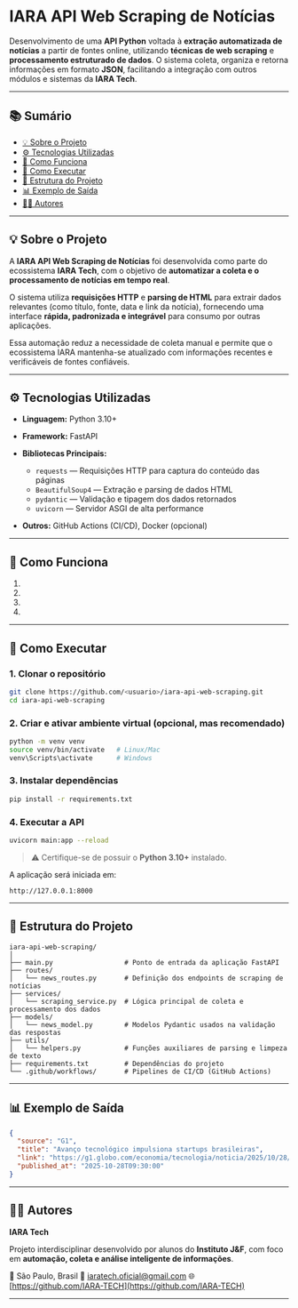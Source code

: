 # IARA API Web Scraping de Notícias

Desenvolvimento de uma **API Python** voltada à **extração automatizada de notícias** a partir de fontes online, utilizando **técnicas de web scraping** e **processamento estruturado de dados**.
O sistema coleta, organiza e retorna informações em formato **JSON**, facilitando a integração com outros módulos e sistemas da **IARA Tech**.

---

## 📚 Sumário

* [💡 Sobre o Projeto](#-sobre-o-projeto)
* [⚙️ Tecnologias Utilizadas](#️-tecnologias-utilizadas)
* [🧩 Como Funciona](#-como-funciona)
* [🧰 Como Executar](#-como-executar)
* [📂 Estrutura do Projeto](#-estrutura-do-projeto)
* [📊 Exemplo de Saída](#-exemplo-de-saída)
* [👩‍💻 Autores](#-autores)

---

## 💡 Sobre o Projeto

A **IARA API Web Scraping de Notícias** foi desenvolvida como parte do ecossistema **IARA Tech**, com o objetivo de **automatizar a coleta e o processamento de notícias em tempo real**.

O sistema utiliza **requisições HTTP** e **parsing de HTML** para extrair dados relevantes (como título, fonte, data e link da notícia), fornecendo uma interface **rápida, padronizada e integrável** para consumo por outras aplicações.

Essa automação reduz a necessidade de coleta manual e permite que o ecossistema IARA mantenha-se atualizado com informações recentes e verificáveis de fontes confiáveis.

---

## ⚙️ Tecnologias Utilizadas

* **Linguagem:** Python 3.10+
* **Framework:** FastAPI
* **Bibliotecas Principais:**

  * `requests` — Requisições HTTP para captura do conteúdo das páginas
  * `BeautifulSoup4` — Extração e parsing de dados HTML
  * `pydantic` — Validação e tipagem dos dados retornados
  * `uvicorn` — Servidor ASGI de alta performance
* **Outros:** GitHub Actions (CI/CD), Docker (opcional)

---

## 🧩 Como Funciona

1.
2.
3.
4. 

---

## 🧰 Como Executar

### 1. Clonar o repositório

```bash
git clone https://github.com/<usuario>/iara-api-web-scraping.git
cd iara-api-web-scraping
```

### 2. Criar e ativar ambiente virtual (opcional, mas recomendado)

```bash
python -m venv venv
source venv/bin/activate   # Linux/Mac
venv\Scripts\activate      # Windows
```

### 3. Instalar dependências

```bash
pip install -r requirements.txt
```

### 4. Executar a API

```bash
uvicorn main:app --reload
```

> ⚠️ Certifique-se de possuir o **Python 3.10+** instalado.

A aplicação será iniciada em:

```
http://127.0.0.1:8000
```

---

## 📂 Estrutura do Projeto

```
iara-api-web-scraping/
│
├── main.py                  # Ponto de entrada da aplicação FastAPI
├── routes/
│   └── news_routes.py       # Definição dos endpoints de scraping de notícias
├── services/
│   └── scraping_service.py  # Lógica principal de coleta e processamento dos dados
├── models/
│   └── news_model.py        # Modelos Pydantic usados na validação das respostas
├── utils/
│   └── helpers.py           # Funções auxiliares de parsing e limpeza de texto
├── requirements.txt         # Dependências do projeto
└── .github/workflows/       # Pipelines de CI/CD (GitHub Actions)
```

---

## 📊 Exemplo de Saída

```json
{
  "source": "G1",
  "title": "Avanço tecnológico impulsiona startups brasileiras",
  "link": "https://g1.globo.com/economia/tecnologia/noticia/2025/10/28/startups-brasileiras-2025.ghtml",
  "published_at": "2025-10-28T09:30:00"
}
```

---

## 👩‍💻 Autores

**IARA Tech**

Projeto interdisciplinar desenvolvido por alunos do **Instituto J&F**, com foco em **automação, coleta e análise inteligente de informações**.

📍 São Paulo, Brasil
📧 [iaratech.oficial@gmail.com](mailto:iaratech.oficial@gmail.com)
🌐 [https://github.com/IARA-TECH](https://github.com/IARA-TECH)

---